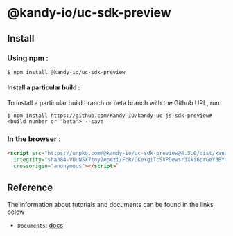 # @kandy-io/uc-sdk-preview

## Install

### Using npm :

`$ npm install @kandy-io/uc-sdk-preview`

#### Install a particular build :

To install a particular build branch or beta branch with the Github URL, run:

`$ npm install https://github.com/Kandy-IO/kandy-uc-js-sdk-preview#<build number or "beta"> --save`

### In the browser :
```html
<script src="https://unpkg.com/@kandy-io/uc-sdk-preview@4.5.0/dist/kandy.js"
  integrity="sha384-VUuN5X7toy2epezi/FcR/DKeYgiTcSVPDewsr3Xki6prGeY3BYtC5fKz1teWkJtO"
  crossorigin="anonymous"></script>`
```
## Reference

The information about tutorials and documents can be found in the links below

* `Documents`: [docs](https://kandy-io.github.io/kandy-uc-js-sdk-preview/docs)

